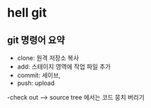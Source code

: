 # hell git

## git 명령어 요약

- clone: 원격 저장소 복사
- add: 스테이지 영역에 작업 파일 추가
- commit: 세이브, 
- push: upload

-check out --> source tree 에서는 코드 뭉치 버리기